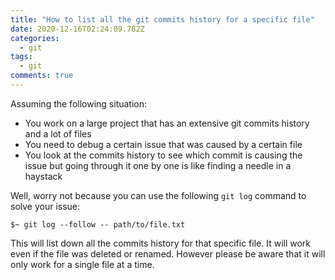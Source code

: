 ```yaml
---
title: "How to list all the git commits history for a specific file"
date: 2020-12-16T02:24:09.782Z
categories:
  - git
tags:
  - git
comments: true
---
```

Assuming the following situation:

- You work on a large project that has an extensive git commits history and a lot of files
- You need to debug a certain issue that was caused by a certain file
- You look at the commits history to see which commit is causing the issue but going through it one by one is like finding a needle in a haystack

Well, worry not because you can use the following `git log` command to solve your issue:

````
$~ git log --follow -- path/to/file.txt
````

This will list down all the commits history for that specific file. It will work even if the file was deleted or renamed. However please be aware that it will only work for a single file at a time.
